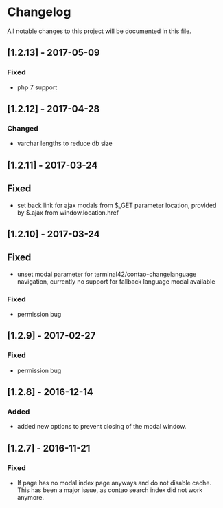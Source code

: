 # Changelog
All notable changes to this project will be documented in this file.

## [1.2.13] - 2017-05-09

### Fixed
- php 7 support

## [1.2.12] - 2017-04-28

### Changed
- varchar lengths to reduce db size

## [1.2.11] - 2017-03-24

## Fixed
- set back link for ajax modals from $_GET parameter location, provided by $.ajax from window.location.href

## [1.2.10] - 2017-03-24

## Fixed
- unset modal parameter for terminal42/contao-changelanguage navigation, currently no support for fallback language modal available 

### Fixed
- permission bug

## [1.2.9] - 2017-02-27

### Fixed
- permission bug

## [1.2.8] - 2016-12-14

### Added
- added new options to prevent closing of the modal window.

## [1.2.7] - 2016-11-21

### Fixed
- If page has no modal index page anyways and do not disable cache. This has been a major issue, as contao search index did not work anymore.
